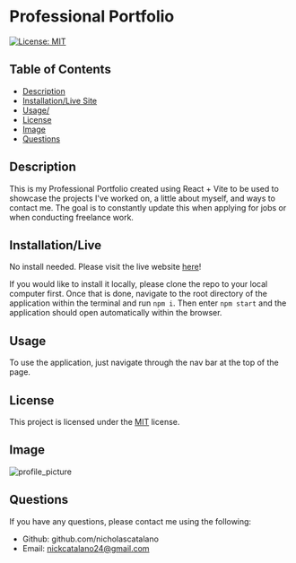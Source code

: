 # Professional Portfolio

[![License: MIT](https://img.shields.io/badge/License-MIT-yellow.svg)](https://opensource.org/licenses/MIT)

## Table of Contents

- [Description](#description)
- [Installation/Live Site](#installation/live)
- [Usage/](#usage/live)
- [License](#license)
- [Image](#image)
- [Questions](#questions)

## Description

This is my Professional Portfolio created using React + Vite to be used to showcase the projects I've worked on, a little about myself, and ways to contact me. The goal is to constantly update this when applying for jobs or when conducting freelance work.

## Installation/Live

No install needed. Please visit the live website [here](https://main--sage-clafoutis-88cef1.netlify.app/)!

If you would like to install it locally, please clone the repo to your local computer first. Once that is done, navigate to the root directory of the application within the terminal and run `npm i`. Then enter `npm start` and the application should open automatically within the browser.

## Usage

To use the application, just navigate through the nav bar at the top of the page.

## License

This project is licensed under the [MIT](https://opensource.org/licenses/MIT) license.

## Image

![profile_picture](https://github.com/nicholascatalano/professional-portfolio/assets/149517751/3a83ae22-3aaa-4cc0-ace0-b2ce447e3d79)

## Questions

If you have any questions, please contact me using the following:

- Github: github.com/nicholascatalano
- Email: nickcatalano24@gmail.com
